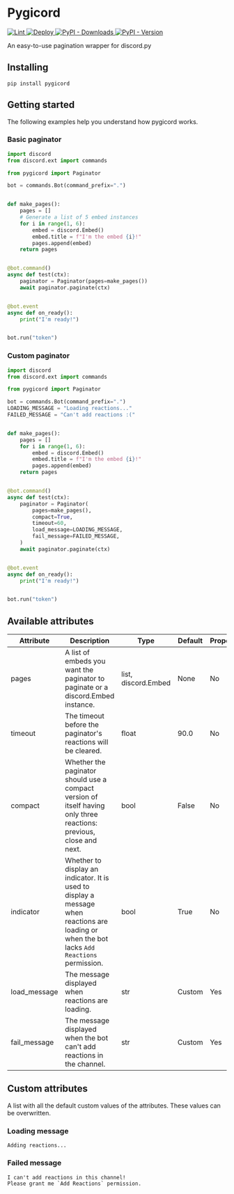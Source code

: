 # Pygicord
<a href="https://github.com/davidetacchini/pygicord/actions" traget="_blank">
	<img src="https://github.com/davidetacchini/pygicord/workflows/Lint/badge.svg" alt="Lint">
</a>
<a href="https://github.com/davidetacchini/pygicord/actions" traget="_blank">
	<img src="https://github.com/davidetacchini/pygicord/workflows/Deploy/badge.svg" alt="Deploy">
</a>
<a href="https://pypi.org/project/pygicord" traget="_blank">
	<img alt="PyPI - Downloads" src="https://img.shields.io/pypi/dm/pygicord">
</a>
<a href="https://pypi.org/project/pygicord" traget="_blank">
    <img alt="PyPI - Version" src="https://img.shields.io/pypi/v/pygicord">
</a>

An easy-to-use pagination wrapper for discord.py

## Installing

```shell
pip install pygicord
```

## Getting started

The following examples help you understand how pygicord works.

### Basic paginator

```py
import discord
from discord.ext import commands

from pygicord import Paginator

bot = commands.Bot(command_prefix=".")


def make_pages():
    pages = []
    # Generate a list of 5 embed instances
    for i in range(1, 6):
        embed = discord.Embed()
        embed.title = f"I'm the embed {i}!"
        pages.append(embed)
    return pages


@bot.command()
async def test(ctx):
    paginator = Paginator(pages=make_pages())
    await paginator.paginate(ctx)


@bot.event
async def on_ready():
    print("I'm ready!")


bot.run("token")
```

### Custom paginator

```py
import discord
from discord.ext import commands

from pygicord import Paginator

bot = commands.Bot(command_prefix=".")
LOADING_MESSAGE = "Loading reactions..."
FAILED_MESSAGE = "Can't add reactions :("


def make_pages():
    pages = []
    for i in range(1, 6):
        embed = discord.Embed()
        embed.title = f"I'm the embed {i}!"
        pages.append(embed)
    return pages


@bot.command()
async def test(ctx):
    paginator = Paginator(
        pages=make_pages(),
        compact=True,
        timeout=60,
        load_message=LOADING_MESSAGE,
        fail_message=FAILED_MESSAGE,
    )
    await paginator.paginate(ctx)


@bot.event
async def on_ready():
    print("I'm ready!")


bot.run("token")
```

## Available attributes
| Attribute    | Description                                                                                                                                     | Type                | Default | Property |
| ------------ | ----------------------------------------------------------------------------------------------------------------------------------------------- | ------------------- | ------- | -------- |
| pages        | A list of embeds you want the paginator to paginate or a discord.Embed instance.                                                                | list, discord.Embed | None    | No       |
| timeout      | The timeout before the paginator's reactions will be cleared.                                                                                   | float               | 90.0    | No       |
| compact      | Whether the paginator should use a compact version of itself having only three reactions: previous, close and next.                             | bool                | False   | No       |
| indicator    | Whether to display an indicator. It is used to display a message when reactions are loading or when the bot lacks ``Add Reactions`` permission. | bool                | True    | No       |
| load_message | The message displayed when reactions are loading.                                                                                               | str                 | Custom  | Yes      |
| fail_message | The message displayed when the bot can't add reactions in the channel.                                                                          | str                 | Custom  | Yes      |

## Custom attributes
A list with all the default custom values of the attributes. These values can be overwritten.

### Loading message
```
Adding reactions...
```

### Failed message
```
I can't add reactions in this channel!
Please grant me `Add Reactions` permission.
```